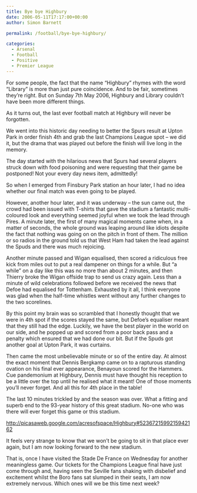 ```yaml
---
title: Bye bye Highbury
date: 2006-05-11T17:17:00+00:00
author: Simon Barnett

permalink: /football/bye-bye-highbury/

categories:
  - Arsenal
  - Football
  - Positive
  - Premier League
---
```

For some people, the fact that the name &#8220;Highbury&#8221; rhymes with the word &#8220;Library&#8221; is more than just pure coincidence. And to be fair, sometimes they&#8217;re right. But on Sunday 7th May 2006, Highbury and Library couldn&#8217;t have been more different things.

As it turns out, the last ever football match at Highbury will never be forgotten.

We went into this historic day needing to better the Spurs result at Upton Park in order finish 4th and grab the last Champions League spot &#8211; we did it, but the drama that was played out before the finish will live long in the memory.

The day started with the hilarious news that Spurs had several players struck down with food poisoning and were requesting that their game be postponed! Not your every day news item, admittedly!

So when I emerged from Finsbury Park station an hour later, I had no idea whether our final match was even going to be played.

However, another hour later, and it was underway &#8211; the sun came out, the crowd had been issued with T-shirts that gave the stadium a fantastic multi-coloured look and everything seemed joyful when we took the lead through Pires. A minute later, the first of many magical moments came when, in a matter of seconds, the whole ground was leaping around like idiots despite the fact that nothing was going on on the pitch in front of them. The million or so radios in the ground told us that West Ham had taken the lead against the Spuds and there was much rejoicing.

Another minute passed and Wigan equalised, then scored a ridiculous free kick from miles out to put a real dampener on things for a while. But &#8220;a while&#8221; on a day like this was no more than about 2 minutes, and then Thierry broke the Wigan offside trap to send us crazy again. Less than a minute of wild celebrations followed before we received the news that Defoe had equalised for Tottenham. Exhausted by it all, I think everyone was glad when the half-time whistles went without any further changes to the two scorelines.

By this point my brain was so scrambled that I honestly thought that we were in 4th spot if the scores stayed the same, but Defoe&#8217;s equaliser meant that they still had the edge. Luckily, we have the best player in the world on our side, and he popped up and scored from a poor back pass and a penalty which ensured that we had done our bit. But if the Spuds got another goal at Upton Park, it was curtains.

Then came the most unbelievable minute or so of the entire day. At almost the exact moment that Dennis Bergkamp came on to a rapturous standing ovation on his final ever appearance, Benayoun scored for the Hammers. Cue pandemonium at Highbury, Dennis must have thought his reception to be a little over the top until he realised what it meant! One of those moments you&#8217;ll never forget. And all this for 4th place in the table!

The last 10 minutes trickled by and the season was over. What a fitting and superb end to the 93-year history of this great stadium. No-one who was there will ever forget this game or this stadium.

http://picasaweb.google.com/acresofspace/Highbury#5236721599215942162

It feels very strange to know that we won&#8217;t be going to sit in that place ever again, but I am now looking forward to the new stadium.

That is, once I have visited the Stade De France on Wednesday for another meaningless game. Our tickets for the Champions League final have just come through and, having seen the Seville fans shaking with disbelief and excitement whilst the Boro fans sat slumped in their seats, I am now extremely nervous. Which ones will we be this time next week?
